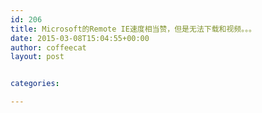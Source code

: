 ```yaml
---
id: 206
title: Microsoft的Remote IE速度相当赞，但是无法下载和视频。。。
date: 2015-03-08T15:04:55+00:00
author: coffeecat
layout: post


categories:

---
```

